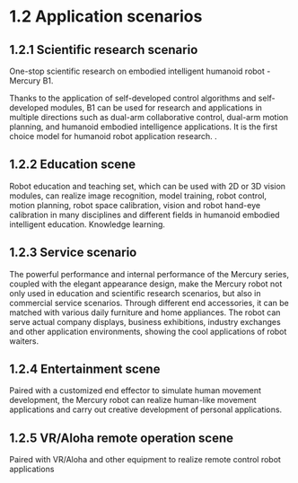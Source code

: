 # 1.2 Application scenarios
## 1.2.1 Scientific research scenario

One-stop scientific research on embodied intelligent humanoid robot - Mercury B1.

Thanks to the application of self-developed control algorithms and self-developed modules, B1 can be used for research and applications in multiple directions such as dual-arm collaborative control, dual-arm motion planning, and humanoid embodied intelligence applications. It is the first choice model for humanoid robot application research. .

## 1.2.2 Education scene

Robot education and teaching set, which can be used with 2D or 3D vision modules, can realize image recognition, model training, robot control, motion planning, robot space calibration, vision and robot hand-eye calibration in many disciplines and different fields in humanoid embodied intelligent education. Knowledge learning.

## 1.2.3 Service scenario

The powerful performance and internal performance of the Mercury series, coupled with the elegant appearance design, make the Mercury robot not only used in education and scientific research scenarios, but also in commercial service scenarios. Through different end accessories, it can be matched with various daily furniture and home appliances. The robot can serve actual company displays, business exhibitions, industry exchanges and other application environments, showing the cool applications of robot waiters.

## 1.2.4 Entertainment scene

Paired with a customized end effector to simulate human movement development, the Mercury robot can realize human-like movement applications and carry out creative development of personal applications.

## 1.2.5 VR/Aloha remote operation scene

Paired with VR/Aloha and other equipment to realize remote control robot applications